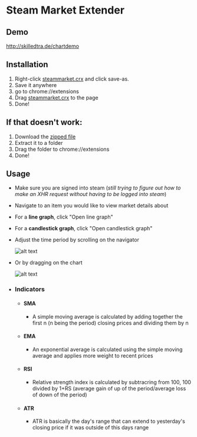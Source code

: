 # Steam Market Extender
## Demo
http://skilledtra.de/chartdemo
## Installation
1. Right-click [steammarket.crx](./steammarket.crx) and click save-as.
2. Save it anywhere
3. go to chrome://extensions
4. Drag [steammarket.crx](./steammarket.crx) to the page
5. Done!
## If that doesn't work:
1. Download the [zipped file](https://github.com/AcornEyes/SteamMarketExtender/archive/master.zip)
2. Extract it to a folder
3. Drag the folder to chrome://extensions
4. Done! 

## Usage
* Make sure you are signed into steam (*still trying to figure out how to make an XHR request without having to be logged into steam*)
* Navigate to an item you would like to view market details about
* For a **line graph**, click "Open line graph"
* For a **candlestick graph**, click "Open candlestick graph"
* Adjust the time period by scrolling on the navigator

  ![alt text][navigator]

[navigator]: https://i.imgur.com/lqLv8J9.gif "Navigator Scrolling"
 * Or by dragging on the chart
  
   ![alt text][dragchart]
   
   [dragchart]: https://i.imgur.com/ZEdKLxh.gif "Chart scrolling"
   

* ### Indicators
  * #### SMA
     * A simple moving average is calculated by adding together the first n (n being the period) closing prices and dividing them by n
  * #### EMA
     * An exponential average is calculated using the simple moving average and applies more weight to recent prices
  * #### RSI
     * Relative strength index is calculated by subtracring from 100, 100 divided by 1+RS (average gain of up of the period/average loss of down of the period)
  * #### ATR
     * ATR is basically the day's range that can extend to yesterday's closing price if it was outside of this days range
    

